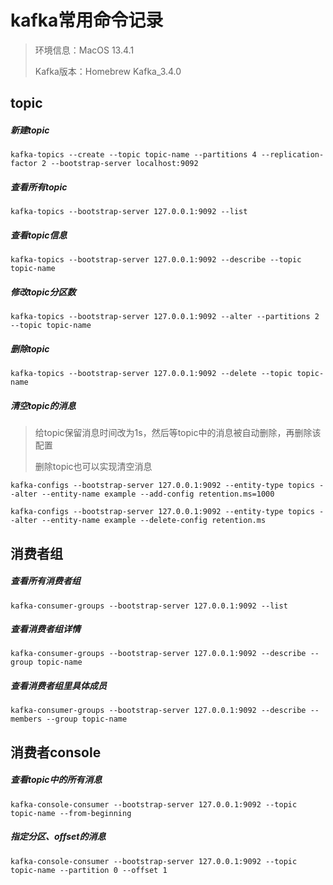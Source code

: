 # kafka常用命令记录

> 环境信息：MacOS 13.4.1
>
> Kafka版本：Homebrew Kafka_3.4.0

## topic

##### 新建topic

`kafka-topics --create --topic topic-name --partitions 4 --replication-factor 2 --bootstrap-server localhost:9092`

##### 查看所有topic

`kafka-topics --bootstrap-server 127.0.0.1:9092 --list`

##### 查看topic信息

`kafka-topics --bootstrap-server 127.0.0.1:9092 --describe --topic topic-name`

##### 修改topic分区数

`kafka-topics --bootstrap-server 127.0.0.1:9092 --alter --partitions 2 --topic topic-name`

##### 删除topic

`kafka-topics --bootstrap-server 127.0.0.1:9092 --delete --topic topic-name`

##### 清空topic的消息

> 给topic保留消息时间改为1s，然后等topic中的消息被自动删除，再删除该配置
>
> 删除topic也可以实现清空消息

`kafka-configs --bootstrap-server 127.0.0.1:9092 --entity-type topics --alter --entity-name example --add-config retention.ms=1000`

`kafka-configs --bootstrap-server 127.0.0.1:9092 --entity-type topics --alter --entity-name example --delete-config retention.ms`

## 消费者组

##### 查看所有消费者组

`kafka-consumer-groups --bootstrap-server 127.0.0.1:9092 --list`

##### 查看消费者组详情

`kafka-consumer-groups --bootstrap-server 127.0.0.1:9092 --describe --group topic-name`

##### 查看消费者组里具体成员

`kafka-consumer-groups --bootstrap-server 127.0.0.1:9092 --describe --members --group topic-name`

## 消费者console

##### 查看topic中的所有消息

`kafka-console-consumer --bootstrap-server 127.0.0.1:9092 --topic topic-name --from-beginning`

##### 指定分区、offset的消息

`kafka-console-consumer --bootstrap-server 127.0.0.1:9092 --topic topic-name --partition 0 --offset 1`